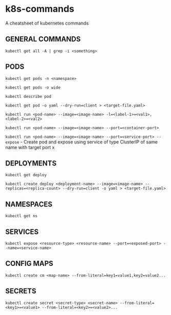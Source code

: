 # k8s-commands

A cheatsheet of kubernetes commands

## GENERAL COMMANDS

`kubectl get all -A | grep -i <something>`


## PODS

`kubectl get pods -n <namespace>`

`kubectl get pods -o wide`

`kubectl describe pod`

`kubectl get pod -o yaml --dry-run=client > <target-file.yaml>`

`kubectl run <pod-name> --image=<image-name> -l=<label-1>=<val1>,<label-2>=<val2>`

`kubectl run <pod-name> --image=<image-name> --port=<container-port>`

`kubectl run <pod-name> --image=<image-name> --port=<service-port> --expose` - Create pod and expose using service of type ClusterIP of same name with target port x


## DEPLOYMENTS

`kubectl get deploy`

`kubectl create deploy <deployment-name> --image=<image-name> --replicas=<replica-count> --dry-run=client -o yaml > <target-file.yaml>`


## NAMESPACES

`kubectl get ns`


## SERVICES

`kubectl expose <resource-type> <resource-name> --port=<exposed-port> --name=<service-name>`


## CONFIG MAPS

`kubectl create cm <map-name> --from-literal=key1=value1,key2=value2...`


## SECRETS

`kubectl create secret <secret-type> <secret-name> --from-literal=<key1>=<value1> --from-literal=<key2>=<value2>...`
